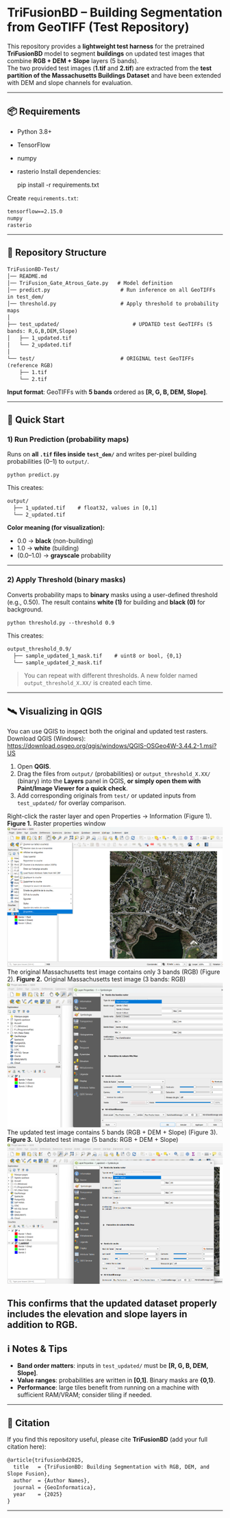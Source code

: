 # TriFusionBD – Building Segmentation from GeoTIFF (Test Repository)

This repository provides a **lightweight test harness** for the pretrained **TriFusionBD** model to segment **buildings** on updated test images that combine **RGB + DEM + Slope** layers (5 bands).  
The two provided test images (**1.tif** and **2.tif**) are extracted from the **test partition of the Massachusetts Buildings Dataset** and have been extended with DEM and slope channels for evaluation.  

---

## 📦 Requirements

- Python 3.8+
- TensorFlow
- numpy
- rasterio
Install dependencies:

    pip install -r requirements.txt

Create `requirements.txt`:

    tensorflow==2.15.0
    numpy
    rasterio

---

## 📂 Repository Structure

    TriFusionBD-Test/
    │── README.md
    │── TriFusion_Gate_Atrous_Gate.py   # Model definition
    │── predict.py                       # Run inference on all GeoTIFFs in test_dem/
    │── threshold.py                     # Apply threshold to probability maps
    │
    ├── test_updated/                        # UPDATED test GeoTIFFs (5 bands: R,G,B,DEM,Slope)
    │   ├── 1_updated.tif
    │   └── 2_updated.tif
    │
    └── test/                            # ORIGINAL test GeoTIFFs (reference RGB)
        ├── 1.tif
        └── 2.tif

**Input format**: GeoTIFFs with **5 bands** ordered as **[R, G, B, DEM, Slope]**.

---

## 🚀 Quick Start

### 1) Run Prediction (probability maps)
Runs on **all `.tif` files inside `test_dem/`** and writes per-pixel building probabilities (0–1) to `output/`.

    python predict.py

This creates:

    output/
      ├── 1_updated.tif    # float32, values in [0,1]
      └── 2_updated.tif

**Color meaning (for visualization):**
- 0.0 → **black** (non-building)
- 1.0 → **white** (building)
- (0.0–1.0) → **grayscale** probability

---

### 2) Apply Threshold (binary masks)
Converts probability maps to **binary** masks using a user-defined threshold (e.g., 0.50). The result contains **white (1)** for building and **black (0)** for background.

    python threshold.py --threshold 0.9

This creates:

    output_threshold_0.9/
      ├── sample_updated_1_mask.tif    # uint8 or bool, {0,1}
      └── sample_updated_2_mask.tif

> You can repeat with different thresholds. A new folder named `output_threshold_X.XX/` is created each time.

---

## 🛰️ Visualizing in QGIS
You can use QGIS to inspect both the original and updated test rasters.
Download QGIS (Windows):
    https://download.osgeo.org/qgis/windows/QGIS-OSGeo4W-3.44.2-1.msi?US
1. Open **QGIS**.
2. Drag the files from `output/` (probabilities) or `output_threshold_X.XX/` (binary) into the **Layers** panel in QGIS, **or simply open them with Paint/Image Viewer for a quick check**.
3. Add corresponding originals from `test/` or updated inputs from `test_updated/` for overlay comparison.


Right-click the raster layer and open Properties → Information (Figure 1).
**Figure 1.** Raster properties window  
![Raster Properties Window](p1.png)
The original Massachusetts test image contains only 3 bands (RGB) (Figure 2).
**Figure 2.** Original Massachusetts test image (3 bands: RGB)  
![Original 3-band raster](p3.png)
The updated test image contains 5 bands (RGB + DEM + Slope) (Figure 3).
**Figure 3.** Updated test image (5 bands: RGB + DEM + Slope)  
![Updated 5-band raster](p4.png)

This confirms that the updated dataset properly includes the elevation and slope layers in addition to RGB.
---

## ℹ️ Notes & Tips

- **Band order matters**: inputs in `test_updated/` must be **[R, G, B, DEM, Slope]**.
- **Value ranges**: probabilities are written in **[0,1]**. Binary masks are **{0,1}**.
- **Performance**: large tiles benefit from running on a machine with sufficient RAM/VRAM; consider tiling if needed.

---

## 🧾 Citation

If you find this repository useful, please cite **TriFusionBD** (add your full citation here):

    @article{trifusionbd2025,
      title   = {TriFusionBD: Building Segmentation with RGB, DEM, and Slope Fusion},
      author  = {Author Names},
      journal = {GeoInformatica},
      year    = {2025}
    }

---
